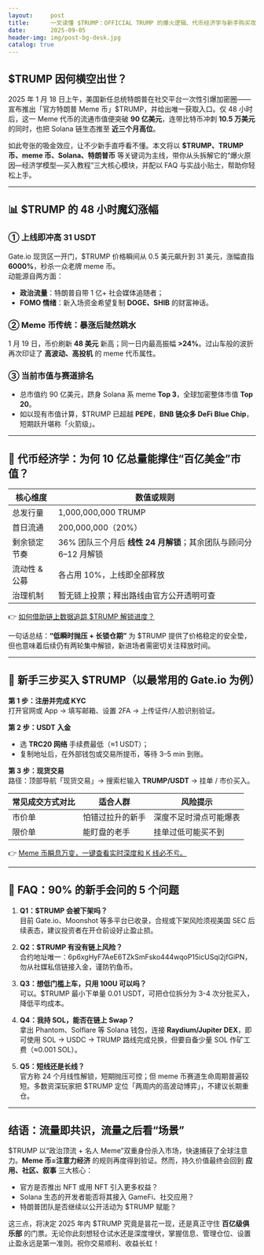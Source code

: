 ```yaml
---
layout:     post
title:      一文读懂 $TRUMP：OFFICIAL TRUMP 的爆火逻辑、代币经济学与新手购买攻略
date:       2025-09-05
header-img: img/post-bg-desk.jpg
catalog: true
---
```


## $TRUMP 因何横空出世？
2025 年 1 月 18 日上午，美国新任总统特朗普在社交平台一次性引爆加密圈——宣布推出「官方特朗普 Meme 币」$TRUMP，并给出唯一获取入口。仅 48 小时后，这一 Meme 代币的流通市值便突破 **90 亿美元**，连带比特币冲刺 **10.5 万美元** 的同时，也把 Solana 链生态推至 **近三个月高位**。

如此夸张的吸金效应，让不少新手直呼看不懂。本文将以 **$TRUMP、TRUMP 币、meme 币、Solana、特朗普币** 等关键词为主线，带你从头拆解它的“爆火原因—经济学模型—买入教程”三大核心模块，并配以 FAQ 与实战小贴士，帮助你轻松上手。

---

## 📊 $TRUMP 的 48 小时魔幻涨幅

### ① 上线即冲高 31 USDT  
Gate.io 现货区一开门，$TRUMP 价格瞬间从 0.5 美元飙升到 31 美元，涨幅直指 **6000%**，秒杀一众老牌 meme 币。  
动能源自两方面：  
- **政治流量**：特朗普自带 1 亿+ 社会媒体追随者；  
- **FOMO 情绪**：新入场资金希望复制 **DOGE、SHIB** 的财富神话。

### ② Meme 币传统：暴涨后陡然跳水  
1 月 19 日，币价刷新 **48 美元** 新高；同一日内最高振幅 **>24%**。过山车般的波折再次印证了 **高波动、高投机** 的 meme 代币属性。

### ③ 当前市值与赛道排名  
- 总市值约 90 亿美元，跻身 Solana 系 meme **Top 3**，全球加密整体市值 **Top 20**。  
- 如以现有市值计算，$TRUMP 已超越 **PEPE**，**BNB 链众多 DeFi Blue Chip**，短期跃升堪称「火箭级」。

---

## 🧬 代币经济学：为何 10 亿总量能撑住“百亿美金”市值？

| 核心维度        | 数值或规则                              |
|-----------------|-----------------------------------------|
| 总发行量        | 1,000,000,000 TRUMP                     |
| 首日流通        | 200,000,000（20%）                      |
| 剩余锁定节奏    | 36% 团队三个月后 **线性 24 月解锁**；其余团队与顾问分 6–12 月解锁 |
| 流动性 & 公募   | 各占用 10%，上线即全部释放               |
| 治理机制        | 暂无链上投票；释出路线由官方公开透明可查 |

👉 [如何借助链上数据追踪 $TRUMP 解锁进度？](https://okxdog.com/)  

一句话总结：**“低瞬时抛压 + 长锁仓期”** 为 $TRUMP 提供了价格稳定的安全垫，但也意味着后续仍有两轮集中解锁，新进场者需密切关注释放时间。

---

## 🛒 新手三步买入 $TRUMP（以最常用的 Gate.io 为例）

**第 1 步：注册并完成 KYC**  
打开官网或 App → 填写邮箱、设置 2FA → 上传证件/人脸识别验证。

**第 2 步：USDT 入金**  
- 选 **TRC20 网络** 手续费最低（≈1 USDT）；  
- 复制地址后，在外部钱包或交易所提币，等待 3–5 min 到账。

**第 3 步：现货交易**  
路径：顶部导航「现货交易」→ 搜索栏输入 **TRUMP/USDT** → 挂单 / 市价买入。  

| 常见成交方式对比 | 适合人群          | 风险提示                  |
|------------------|-------------------|---------------------------|
| 市价单           | 怕错过拉升的新手  | 深度不足时滑点可能爆表     |
| 限价单           | 能盯盘的老手      | 挂单过低可能买不到         |

👉 [Meme 币瞬息万变，一键查看实时深度和 K 线必不亏。](https://okxdog.com/)

---

## 💬 FAQ：90% 的新手会问的 5 个问题

1. **Q1：$TRUMP 会被下架吗？**  
   目前 Gate.io、Moonshot 等多平台已收录，合规或下架风险须视美国 SEC 后续表态，建议投资者在开仓前设好止盈止损。

2. **Q2：$TRUMP 有没有链上风险？**  
   合约地址唯一：6p6xgHyF7AeE6TZkSmFsko444wqoP15icUSqi2jfGiPN，勿从社媒私信链接入金，谨防钓鱼币。

3. **Q3：想低门槛上车，只用 100U 可以吗？**  
   可以。$TRUMP 最小下单量 0.01 USDT，可把仓位拆分为 3-4 次分批买入，降低平均成本。

4. **Q4：我持 SOL，能否在链上 Swap？**  
   拿出 Phantom、Solflare 等 Solana 钱包，连接 **Raydium/Jupiter DEX**，即可使用 SOL → USDC → TRUMP 路线完成兑换，但要自备少量 SOL 作矿工费（≈0.001 SOL）。

5. **Q5：短线还是长线？**  
   官方称 24 个月线性解锁，短期抛压可控；但 meme 币赛道生命周期普遍较短。多数资深玩家把 $TRUMP 定位「两周内的高波动博弈」，不建议长期重仓。

---

## 结语：流量即共识，流量之后看“场景”

$TRUMP 以“政治顶流 + 名人 Meme”双重身份杀入市场，快速捕获了全球注意力。**Meme 币=注意力经济** 的规则再度得到验证。然而，持久价值最终会回到 **应用、社区、叙事** 三大核心：  
- 官方是否推出 NFT 或用 NFT 引入更多权益？  
- Solana 生态的开发者能否将其接入 GameFi、社交应用？  
- 特朗普团队是否继续以公开活动为 $TRUMP 赋能？

这三点，将决定 2025 年内 $TRUMP 究竟是昙花一现，还是真正守住 **百亿级俱乐部** 的门票。无论你此刻想轻仓试水还是深度埋伏，掌握信息、管理仓位、设置止盈永远是第一准则。祝你交易顺利、收益长虹！